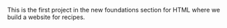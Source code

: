 This is the first project in the new foundations section for HTML where we build a website for recipes.